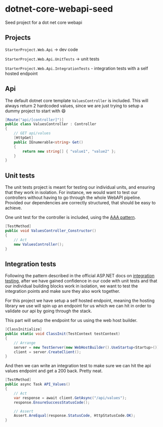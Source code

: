 # dotnet-core-webapi-seed

Seed project for a dot net core webapi 

## Projects 

`StarterProject.Web.Api` -> dev code

`StarterProject.Web.Api.UnitTests` -> unit tests

`StarterProject.Web.Api.IntegrationTests` - integration tests with a self hosted endpoint

## Api

The default dotnet core template `ValuesController` is included. This will always return 2 hardcoded values, since we are just trying to setup a dummy project to start with :smile:

```c#
[Route("api/[controller]")]
public class ValuesController : Controller
{
    // GET api/values
    [HttpGet]
    public IEnumerable<string> Get()
    {
        return new string[] { "value1", "value2" };
    }
}
```

## Unit tests

The unit tests project is meant for testing our individual units, and ensuring that they work in isolation. For instance, we would want to test our controllers without having to go through the whole WebAPI pipeline. Provided our dependencies are correctly structured, that should be easy to achieve.

One unit test for the controller is included, using the [AAA pattern](https://www.typemock.com/unit-test-patterns-for-net/#aaa).  

```c#
[TestMethod]
public void ValuesController_Constructor()
{
    // Act
    new ValuesController();
}
```

## Integration tests

Following the pattern described in the official ASP.NET docs on [integration testing](https://docs.asp.net/en/latest/testing/integration-testing.html), after we have gained confidence in our code with unit tests and that our individual building blocks work in isolation, we want to test the integration points and make sure they also work together. 

For this project we have setup a self hosted endpoint, meaning the hosting library we use will spin up an endpoint for us which we can hit in order to validate our api by going through the stack. 

This part will setup the endpoint for us using the web host builder. 

```c#
[ClassInitialize]
public static void ClassInit(TestContext testContext)
{
    // Arrange
    server = new TestServer(new WebHostBuilder().UseStartup<Startup>());
    client = server.CreateClient();
}
```

And then we can write an integration test to make sure we can hit the api values endpoint and get a 200 back. Pretty neat.

```c#
[TestMethod]
public async Task API_Values()
{
    // Act
    var response = await client.GetAsync("/api/values");
    response.EnsureSuccessStatusCode();

    // Assert
    Assert.AreEqual(response.StatusCode, HttpStatusCode.OK);
}
```
